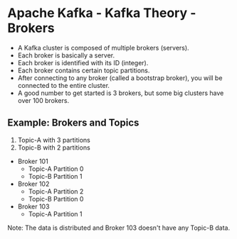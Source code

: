 # Apache Kafka - Kafka Theory - Brokers

- A Kafka cluster is composed of multiple brokers (servers).
- Each broker is basically a server.
- Each broker is identified with its ID (integer).
- Each broker contains certain topic partitions.
- After connecting to any broker (called a bootstrap broker), you will be connected to the entire cluster.
- A good number to get started is 3 brokers, but some big clusters have over 100 brokers.

## Example: Brokers and Topics

1. Topic-A with 3 partitions
2. Topic-B with 2 partitions

- Broker 101
  - Topic-A Partition 0
  - Topic-B Partition 1
- Broker 102
  - Topic-A Partition 2
  - Topic-B Partition 0
- Broker 103
  - Topic-A Partition 1

Note: The data is distributed and Broker 103 doesn't have any Topic-B data.
